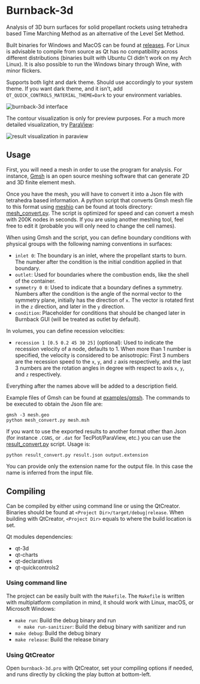 # Burnback-3d

Analysis of 3D burn surfaces for solid propellant rockets using tetrahedra based Time Marching Method as an alternative of the Level Set Method.

Built binaries for Windows and MacOS can be found at [releases](https://github.com/iffse/burnback-3d/releases). For Linux is advisable to compile from source as Qt has no compatibility across different distributions (binaries built with Ubuntu CI didn't work on my Arch Linux). It is also possible to run the Windows binary through Wine, with minor flickers.

Supports both light and dark theme. Should use accordingly to your system theme. If you want dark theme, and it isn't, add `QT_QUICK_CONTROLS_MATERIAL_THEME=Dark` to your environment variables.

![burnback-3d interface](img/interface.png)

The contour visualization is only for preview purposes. For a much more detailed visualization, try [ParaView](https://www.paraview.org/):

![result visualization in paraview](img/paraview.png)

## Usage

First, you will need a mesh in order to use the program for analysis. For instance, [Gmsh](https://gmsh.info/) is an open source meshing software that can generate 2D and 3D finite element mesh.

Once you have the mesh, you will have to convert it into a Json file with tetrahedra based information. A python script that converts Gmsh mesh file to this format using [meshio](https://github.com/nschloe/meshio) can be found at tools directory: [mesh_convert.py](./tools/mesh_convert.py). The script is optimized for speed and can convert a mesh with 200K nodes in seconds. If you are using another meshing tool, feel free to edit it (probable you will only need to change the cell names).

When using Gmsh and the script, you can define boundary conditions with physical groups with the following naming conventions in surfaces:

- `inlet 0`: The boundary is an inlet, where the propellant starts to burn. The number after the condition is the initial condition applied in that boundary.
- `outlet`: Used for boundaries where the combustion ends, like the shell of the container.
- `symmetry 0 0`: Used to indicate that a boundary defines a symmetry. Numbers after the condition is the angle of the normal vector to the symmetry plane, initially has the direction of `x`. The vector is rotated first in the `z` direction, and later in the `y` direction.
- `condition`: Placeholder for conditions that should be changed later in Burnback GUI (will be treated as outlet by default).

In volumes, you can define recession velocities:

- `recession 1 [0.5 0.2 45 30 25]` (optional): Used to indicate the recession velocity of a node, defaults to 1. When more than 1 number is specified, the velocity is considered to be anisotropic: First 3 numbers are the recession speed to the `x`, `y`, and `z` axis respectively, and the last 3 numbers are the rotation angles in degree with respect to axis `x`, `y`, and `z` respectively.

Everything after the names above will be added to a description field.

Example files of Gmsh can be found at [examples/gmsh](./examples/gmsh). The commands to be executed to obtain the Json file are:
```shell
gmsh -3 mesh.geo
python mesh_convert.py mesh.msh
```

If you want to use the exported results to another format other than Json (for instance `.CGNS`, or `.dat` for TecPlot/ParaView, etc.) you can use the [result_convert.py](./tools/result_convert.py) script. Usage is:
```shell
python result_convert.py result.json output.extension
```
You can provide only the extension name for the output file. In this case the name is inferred from the input file.

## Compiling

Can be compiled by either using command line or using the QtCreator. Binaries should be found at `<Project Dir>/target/debug|release`. When building with QtCreator, `<Project Dir>` equals to where the build location is set.

Qt modules dependencies:

- qt-3d
- qt-charts
- qt-declaratives
- qt-quickcontrols2

### Using command line

The project can be easily built with the `Makefile`. The `Makefile` is written with multiplatform compilation in mind, it should work with Linux, macOS, or Microsoft Windows:

- `make run`: Build the debug binary and run
	- `make run-sanitizer`: Build the debug binary with sanitizer and run
- `make debug`: Build the debug binary
- `make release`: Build the release binary

### Using QtCreator

Open `burnback-3d.pro` with QtCreator, set your compiling options if needed, and runs directly by clicking the play button at bottom-left.


